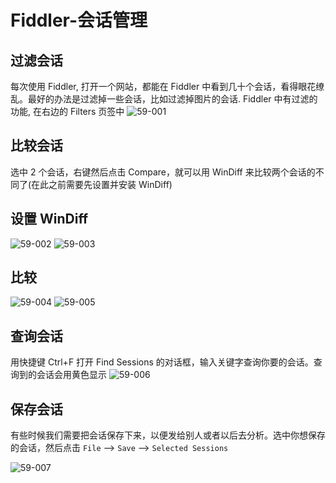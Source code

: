 # Fiddler-会话管理
## 过滤会话
每次使用 Fiddler, 打开一个网站，都能在 Fiddler 中看到几十个会话，看得眼花缭乱。最好的办法是过滤掉一些会话，比如过滤掉图片的会话. Fiddler 中有过滤的功能, 在右边的 Filters 页签中
![59-001](59-001.png)


## 比较会话
选中 2 个会话，右键然后点击 Compare，就可以用 WinDiff 来比较两个会话的不同了(在此之前需要先设置并安装 WinDiff)

## 设置 WinDiff

![59-002](59-002.png)
![59-003](59-003.png)

## 比较
![59-004](59-004.png)
![59-005](59-005.png)


## 查询会话
用快捷键 Ctrl+F 打开 Find Sessions 的对话框，输入关键字查询你要的会话。查询到的会话会用黄色显示
![59-006](59-006.png)


## 保存会话
有些时候我们需要把会话保存下来，以便发给别人或者以后去分析。选中你想保存的会话，然后点击 `File` --> `Save` --> `Selected Sessions`

![59-007](59-007.png)